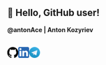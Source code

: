 <h2> 👋 Hello, GitHub user! </h2>

<strong>@antonAce | Anton Kozyriev</strong>

<br>

<a href="https://github.com/antonAce?tab=repositories">
  <img align="left" alt="Github" width="25px" src="https://raw.githubusercontent.com/antonAce/antonAce/master/static/github.svg" />
</a>
<a href="https://www.linkedin.com/in/anton-kozyriev-66b272166">
  <img align="left" alt="LinkedIn" width="25px" src="https://raw.githubusercontent.com/antonAce/antonAce/master/static/linkedin.svg" />
</a>
<a href="https://t.me/anton_on_github_bot">
  <img align="left" alt="Telegram" width="25px" src="https://raw.githubusercontent.com/antonAce/antonAce/master/static/telegram.svg" />
</a>

<br>
